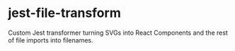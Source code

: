 # jest-file-transform
Custom Jest transformer turning SVGs into React Components and the rest of file imports into filenames.

